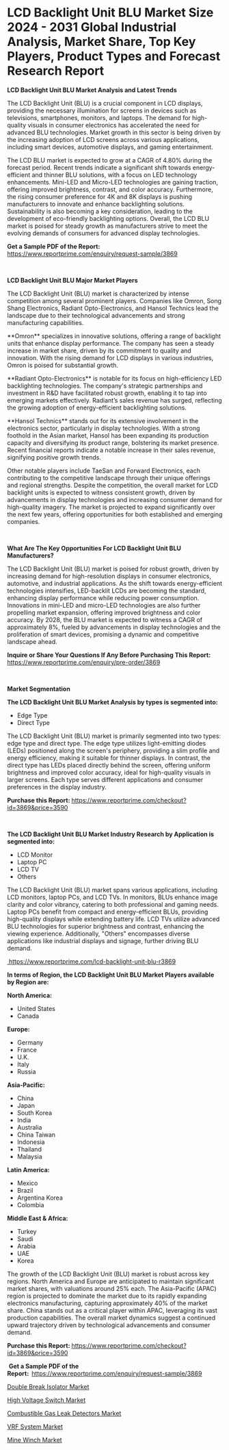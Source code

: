 <p><h1>LCD Backlight Unit BLU Market Size 2024 - 2031 Global Industrial Analysis, Market Share, Top Key Players, Product Types and Forecast Research Report</h1></p><p><strong>LCD Backlight Unit BLU Market Analysis and Latest Trends</strong></p>
<p><p>The LCD Backlight Unit (BLU) is a crucial component in LCD displays, providing the necessary illumination for screens in devices such as televisions, smartphones, monitors, and laptops. The demand for high-quality visuals in consumer electronics has accelerated the need for advanced BLU technologies. Market growth in this sector is being driven by the increasing adoption of LCD screens across various applications, including smart devices, automotive displays, and gaming entertainment.</p><p>The LCD BLU market is expected to grow at a CAGR of 4.80% during the forecast period. Recent trends indicate a significant shift towards energy-efficient and thinner BLU solutions, with a focus on LED technology enhancements. Mini-LED and Micro-LED technologies are gaining traction, offering improved brightness, contrast, and color accuracy. Furthermore, the rising consumer preference for 4K and 8K displays is pushing manufacturers to innovate and enhance backlighting solutions. Sustainability is also becoming a key consideration, leading to the development of eco-friendly backlighting options. Overall, the LCD BLU market is poised for steady growth as manufacturers strive to meet the evolving demands of consumers for advanced display technologies.</p></p>
<p><strong>Get a Sample PDF of the Report:&nbsp;</strong> <a href="https://www.reportprime.com/enquiry/request-sample/3869?utm_campaign=1780&utm_medium=2&utm_source=Github&utm_content=ia&utm_term=28102024&utm_id=lcd-backlight-unit-blu">https://www.reportprime.com/enquiry/request-sample/3869</a></p>
<p>&nbsp;</p>
<p><strong>LCD Backlight Unit BLU Major Market Players</strong></p>
<p><p>The LCD Backlight Unit (BLU) market is characterized by intense competition among several prominent players. Companies like Omron, Song Shang Electronics, Radiant Opto-Electronics, and Hansol Technics lead the landscape due to their technological advancements and strong manufacturing capabilities.</p><p>**Omron** specializes in innovative solutions, offering a range of backlight units that enhance display performance. The company has seen a steady increase in market share, driven by its commitment to quality and innovation. With the rising demand for LCD displays in various industries, Omron is poised for substantial growth.</p><p>**Radiant Opto-Electronics** is notable for its focus on high-efficiency LED backlighting technologies. The company's strategic partnerships and investment in R&D have facilitated robust growth, enabling it to tap into emerging markets effectively. Radiant’s sales revenue has surged, reflecting the growing adoption of energy-efficient backlighting solutions.</p><p>**Hansol Technics** stands out for its extensive involvement in the electronics sector, particularly in display technologies. With a strong foothold in the Asian market, Hansol has been expanding its production capacity and diversifying its product range, bolstering its market presence. Recent financial reports indicate a notable increase in their sales revenue, signifying positive growth trends.</p><p>Other notable players include TaeSan and Forward Electronics, each contributing to the competitive landscape through their unique offerings and regional strengths. Despite the competition, the overall market for LCD backlight units is expected to witness consistent growth, driven by advancements in display technologies and increasing consumer demand for high-quality imagery. The market is projected to expand significantly over the next few years, offering opportunities for both established and emerging companies.</p></p>
<p>&nbsp;</p>
<p><strong>What Are The Key Opportunities For LCD Backlight Unit BLU Manufacturers?</strong></p>
<p><p>The LCD Backlight Unit (BLU) market is poised for robust growth, driven by increasing demand for high-resolution displays in consumer electronics, automotive, and industrial applications. As the shift towards energy-efficient technologies intensifies, LED-backlit LCDs are becoming the standard, enhancing display performance while reducing power consumption. Innovations in mini-LED and micro-LED technologies are also further propelling market expansion, offering improved brightness and color accuracy. By 2028, the BLU market is expected to witness a CAGR of approximately 8%, fueled by advancements in display technologies and the proliferation of smart devices, promising a dynamic and competitive landscape ahead.</p></p>
<p><strong>Inquire or Share Your Questions If Any Before Purchasing This Report:</strong> <a href="https://www.reportprime.com/enquiry/pre-order/3869?utm_campaign=1780&utm_medium=2&utm_source=Github&utm_content=ia&utm_term=28102024&utm_id=lcd-backlight-unit-blu">https://www.reportprime.com/enquiry/pre-order/3869</a></p>
<p>&nbsp;</p>
<p><strong>Market Segmentation</strong></p>
<p><strong>The LCD Backlight Unit BLU Market Analysis by types is segmented into:</strong></p>
<p><ul><li>Edge Type</li><li>Direct Type</li></ul></p>
<p><p>The LCD Backlight Unit (BLU) market is primarily segmented into two types: edge type and direct type. The edge type utilizes light-emitting diodes (LEDs) positioned along the screen's periphery, providing a slim profile and energy efficiency, making it suitable for thinner displays. In contrast, the direct type has LEDs placed directly behind the screen, offering uniform brightness and improved color accuracy, ideal for high-quality visuals in larger screens. Each type serves different applications and consumer preferences in the display industry.</p></p>
<p><strong>Purchase this Report:&nbsp;</strong><a href="https://www.reportprime.com/checkout?id=3869&price=3590&utm_campaign=1780&utm_medium=2&utm_source=Github&utm_content=ia&utm_term=28102024&utm_id=lcd-backlight-unit-blu">https://www.reportprime.com/checkout?id=3869&price=3590</a></p>
<p>&nbsp;</p>
<p><strong>The LCD Backlight Unit BLU Market Industry Research by Application is segmented into:</strong></p>
<p><ul><li>LCD Monitor</li><li>Laptop PC</li><li>LCD TV</li><li>Others</li></ul></p>
<p><p>The LCD Backlight Unit (BLU) market spans various applications, including LCD monitors, laptop PCs, and LCD TVs. In monitors, BLUs enhance image clarity and color vibrancy, catering to both professional and gaming needs. Laptop PCs benefit from compact and energy-efficient BLUs, providing high-quality displays while extending battery life. LCD TVs utilize advanced BLU technologies for superior brightness and contrast, enhancing the viewing experience. Additionally, "Others" encompasses diverse applications like industrial displays and signage, further driving BLU demand.</p></p>
<p><a href="https://www.reportprime.com/lcd-backlight-unit-blu-r3869?utm_campaign=1780&utm_medium=2&utm_source=Github&utm_content=ia&utm_term=28102024&utm_id=lcd-backlight-unit-blu">&nbsp;https://www.reportprime.com/lcd-backlight-unit-blu-r3869</a></p>
<p><strong>In terms of Region, the LCD Backlight Unit BLU Market Players available by Region are:</strong></p>
<p>
    <p> <strong> North America: </strong>
        <ul>
            <li>United States</li>
            <li>Canada</li>
        </ul>
        </p> 
    <p> <strong> Europe: </strong>
        <ul>
            <li>Germany</li>
            <li>France</li>
            <li>U.K.</li>
            <li>Italy</li>
            <li>Russia</li>
        </ul>
        </p> 
    <p> <strong> Asia-Pacific: </strong>
        <ul>
            <li>China</li>
            <li>Japan</li>
            <li>South Korea</li>
            <li>India</li>
            <li>Australia</li>
            <li>China Taiwan</li>
            <li>Indonesia</li>
            <li>Thailand</li>
            <li>Malaysia</li>
        </ul>
        </p> 
    <p> <strong> Latin America: </strong>
        <ul>
            <li>Mexico</li>
            <li>Brazil</li>
            <li>Argentina Korea</li>
            <li>Colombia</li>
        </ul>
        </p> 
    <p> <strong> Middle East & Africa: </strong>
        <ul>
            <li>Turkey</li>
            <li>Saudi</li>
            <li>Arabia</li>
            <li>UAE</li>
            <li>Korea</li>
        </ul>
    </p>
    </p>
<p><p>The growth of the LCD Backlight Unit (BLU) market is robust across key regions. North America and Europe are anticipated to maintain significant market shares, with valuations around 25% each. The Asia-Pacific (APAC) region is projected to dominate the market due to its rapidly expanding electronics manufacturing, capturing approximately 40% of the market share. China stands out as a critical player within APAC, leveraging its vast production capabilities. The overall market dynamics suggest a continued upward trajectory driven by technological advancements and consumer demand.</p></p>
<p><strong>Purchase this Report: </strong><a href="https://www.reportprime.com/checkout?id=3869&price=3590&utm_campaign=1780&utm_medium=2&utm_source=Github&utm_content=ia&utm_term=28102024&utm_id=lcd-backlight-unit-blu">https://www.reportprime.com/checkout?id=3869&price=3590</a></p>
<p>&nbsp;<strong>Get a Sample PDF of the Report:&nbsp;&nbsp;</strong><a href="https://www.reportprime.com/enquiry/request-sample/3869?utm_campaign=1780&utm_medium=2&utm_source=Github&utm_content=ia&utm_term=28102024&utm_id=lcd-backlight-unit-blu">https://www.reportprime.com/enquiry/request-sample/3869</a></p>
<p><strong></strong></p>
<p><p><a href="https://github.com/ygfu6u/Market-Research-Report-List-1/blob/main/double-break-isolator-market.md?utm_campaign=1780&utm_medium=2&utm_source=Github&utm_content=ia&utm_term=28102024&utm_id=lcd-backlight-unit-blu">Double Break Isolator Market</a></p><p><a href="https://www.linkedin.com/pulse/market-insights-global-high-voltage-switch-forecast-innovation-trsmc?utm_campaign=1780&utm_medium=2&utm_source=Github&utm_content=ia&utm_term=28102024&utm_id=lcd-backlight-unit-blu">High Voltage Switch Market</a></p><p><a href="https://www.linkedin.com/pulse/combustible-gas-leak-detectors-industry-sector-market-dynamics-k8wic?utm_campaign=1780&utm_medium=2&utm_source=Github&utm_content=ia&utm_term=28102024&utm_id=lcd-backlight-unit-blu">Combustible Gas Leak Detectors Market</a></p><p><a href="https://www.linkedin.com/pulse/top-trends-transforming-vrf-system-market-2024-2031-zakupka-y1boe?utm_campaign=1780&utm_medium=2&utm_source=Github&utm_content=ia&utm_term=28102024&utm_id=lcd-backlight-unit-blu">VRF System Market</a></p><p><a href="https://www.linkedin.com/pulse/global-mine-winch-market-pulse-trends-growth-analysis-2024-qsh7f?utm_campaign=1780&utm_medium=2&utm_source=Github&utm_content=ia&utm_term=28102024&utm_id=lcd-backlight-unit-blu">Mine Winch Market</a></p></p>